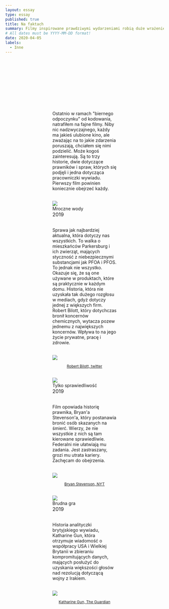 ```yaml
---
layout: essay
type: essay
published: true
title: Na faktach
summary: Filmy inspirowane prawdziwymi wydarzeniami robią duże wrażenie. Nie potrzeba im "wybuchów", żeby zainteresować. Niektóre z nich są powodem do przerażenia, inne zmieniają postrzeganie świata. Trzy tytuły, które w wolnej chwili warto obejrzeć, szczególnie w czasach kwarantanny.
# All dates must be YYYY-MM-DD format!
date: 2020-04-05
labels:
  - Inne
---
```


<div class="ui top attached tabular menu">
  <span class="iconify icon-30" data-icon="pixelarticons:code" style="color: white; margin: auto 15px;"></span>

<a class="item active" data-tab="first"><span class="iconify icon-20" data-icon="twemoji:flag-england"></span></a>
<a class="item" data-tab="second"><span class="iconify icon-20" data-icon="emojione-v1:flag-for-poland"></span></a>

</div>

<!--
****************************************
ENGLISH TAB
****************************************
-->
<div class="ui bottom attached tab segment active mb-5" data-tab="first" style="padding: 50px 150px;">

</div>

<!--
****************************************
POLISH TAB
****************************************
-->
<div class="ui bottom attached tab segment mb-5" data-tab="second" style="padding: 50px 150px;">
  <p class="justify-text stylize-text">
  Ostatnio w ramach "biernego odpoczynku" od kodowania, natrafiłem na fajne filmy. Niby nic nadzwyczajnego, każdy ma jakieś ulubione kino, ale zważając na to jakie zdarzenia poruszają, chciałem się nimi podzielić. Może kogoś zainteresują. Są to trzy historie, dwie dotyczące prawników i spraw, których się podjęli i jedna dotycząca pracowniczki wywiadu. Pierwszy film powinien koniecznie obejrzeć każdy.
  </p>

  <br/>

  <div class="ui segment">
    <img class="ui centered medium image" src="https://i111.fastpic.ru/big/2020/0320/0c/b2d9e406abac7a971d672edda074c40c.jpg">
    <div class="ui large header stylize-header">Mroczne wody<br/><span style="font-size: 16px; margin-top: 0;">2019</span></div>
    <br/>
    <p class="justify-text stylize-text">Sprawa jak najbardziej aktualna, która dotyczy nas wszystkich. To walka o mieszkańców Parkersburg i ich zwierząt, mających styczność z niebezpiecznymi substancjami jak PFOA i PFOS. To jednak nie wszystko. Okazuje się, że są one używane w produktach, które są praktycznie w każdym domu. Historia, która nie uzyskała tak dużego rozgłosu w mediach, gdyż dotyczy jednej z większych firm. Robert Bilott, który dotychczas bronił koncernów chemicznych, wytacza pozew jednemu z największych koncernów. Wpływa to na jego życie prywatne, pracę i zdrowie.</p>
    <br/>
    <img class="ui image small centered" src="https://pbs.twimg.com/profile_images/1198241495767228416/ItwqRRER_400x400.jpg">
    <br/>
    <p style="font-size: 12px; text-align: center;"><a href="https://twitter.com/robertbilott" target="_blank">Robert Bilott, twitter</a></p>
  </div>

  <br/>

  <div class="ui segment">
    <img class="ui centered medium image" src="https://m.media-amazon.com/images/M/MV5BYmM4YzA5NjUtZGEyOS00YzllLWJmM2UtZjhhNmJhM2E1NjUxXkEyXkFqcGdeQXVyMTkxNjUyNQ@@._V1_.jpg">
    <div class="ui large header stylize-header">Tylko sprawiedliwość<br/><span style="font-size: 16px; margin-top: 0;">2019</span></div>
    <br/>
    <p class="justify-text stylize-text">Film opowiada historię prawnika, Bryan'a Stevenson'a, który postanawia bronić osób skazanych na śmierć. Wierzy, że nie wszystkie z nich są tam kierowane sprawiedliwie. Federalni nie ułatwiają mu zadania. Jest zastraszany, grozi mu utrata kariery. Zachęcam do obejrzenia. </p>
    <br/>
    <img class="ui image small centered" src="https://static01.nyt.com/images/2020/02/02/books/review/02Insidethelist/merlin_166334058_4c1eca56-7c5e-4bbd-a1e0-4b2f5988ddb7-superJumbo.jpg">
    <br/>
    <p style="font-size: 12px; text-align: center;"><a href="https://static01.nyt.com/images/2020/02/02/books/review/02Insidethelist/merlin_166334058_4c1eca56-7c5e-4bbd-a1e0-4b2f5988ddb7-superJumbo.jpg" target="_blank">Bryan Stevenson, NYT</a></p>
  </div>

  <br/>

  <div class="ui segment">
    <img class="ui centered medium image" src="https://images-na.ssl-images-amazon.com/images/I/81LscQxQfHL._AC_SL1500_.jpg">
    <div class="ui large header stylize-header">Brudna gra<br/><span style="font-size: 16px; margin-top: 0;">2019</span></div>
    <br/>
    <p class="justify-text stylize-text">Historia analityczki brytyjskiego wywiadu, Katharine Gun, która otrzymuje wiadomość o współpracy USA i Wielkiej Brytanii w zbieraniu kompromitujących danych, mających posłużyć do uzyskania większości głosów nad rezolucją dotyczącą wojny z Irakiem.</p>
    <br/>
    <img class="ui image medium centered" src="https://i.guim.co.uk/img/media/72417d8d7d24e0d8bfea2329c3c8089212392178/0_16_2464_1478/master/2464.jpg?width=700&quality=85&auto=format&fit=max&s=f05c414a7900e2b7d281e1d83b4f7ab0">
    <br/>
    <p style="font-size: 12px; text-align: center;"><a href="https://i.guim.co.uk/img/media/72417d8d7d24e0d8bfea2329c3c8089212392178/0_16_2464_1478/master/2464.jpg?width=700&quality=85&auto=format&fit=max&s=f05c414a7900e2b7d281e1d83b4f7ab0" target="_blank">Katharine Gun, The Guardian</a></p>
  </div>
</div>
